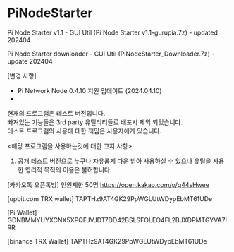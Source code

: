 # PiNodeStarter
Pi Node Starter v1.1  - GUI Util (Pi Node Starter v1.1-gurupia.7z) - updated 202404

Pi Node Starter downloader - CUI Util (PiNodeStarter_Downloader.7z) - update 202404

[변경 사항]
- Pi Network Node 0.4.10 지원 업데이트 (2024.04.10)
-  

 현재의 프로그램은 테스트 버전입니다.  
 빠져있는 기능들은 3rd party 유틸리티들로  배포시 제외 되었습니다.  
 테스트 프로그램의 사용에 대한 책임은 사용자에게 있습니다.
 
 <해당 프로그램을 사용하는것에 대한 고지 사항>
 
1. 공개 테스트 버전으로 누구나 자유롭게 다운 받아 사용하실 수 있으나 유틸을 사용한 영리적 목적의 이용은 불허합니다.

[카카오톡 오픈톡방] 인원제한 50명
https://open.kakao.com/o/g44sHwee

[upbit.com TRX wallet] TAPTHz9AT4GK29PpWGLUtWDypEbMT61UDe

[Pi Wallet] GDNBMMYUYXCNX5XPQFJVJDT7DD42BSLSFOLEO4FL2BJXDPMTGYVA7IRR

[binance TRX Wallet] TAPTHz9AT4GK29PpWGLUtWDypEbMT61UDe






